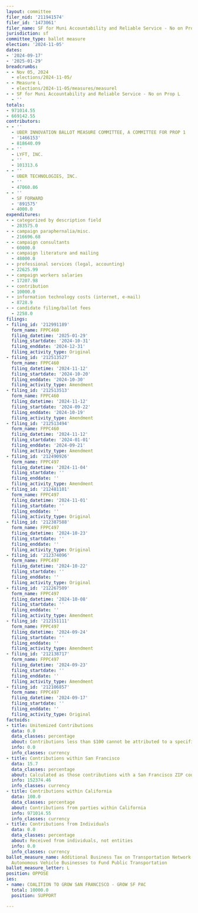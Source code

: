 ```yaml
---
layout: committee
filer_nid: '211941574'
filer_id: '1473061'
filer_name: SF for Muni Accountability and Reliable Service - No on Prop L
jurisdiction: sf
committee_type: ballot measure
election: '2024-11-05'
dates:
- '2024-09-17'
- '2025-01-29'
breadcrumbs:
- - Nov 05, 2024
  - elections/2024-11-05/
- - Measure L
  - elections/2024-11-05/measures/measurel
- - SF for Muni Accountability and Reliable Service - No on Prop L
  - ''
totals:
- 971014.55
- 669142.55
contributors:
- - ''
  - UBER INNOVATION BALLOT MEASURE COMMITTEE, A COMMITTEE FOR PROP 1
  - '1466153'
  - 818640.09
- - ''
  - LYFT, INC.
  - ''
  - 101313.6
- - ''
  - UBER TECHNOLOGIES, INC.
  - ''
  - 47060.86
- - ''
  - SF FORWARD
  - '891575'
  - 4000.0
expenditures:
- - categorized by description field
  - 283575.0
- - campaign paraphernalia/misc.
  - 216696.68
- - campaign consultants
  - 60000.0
- - campaign literature and mailing
  - 48000.0
- - professional services (legal, accounting)
  - 22625.99
- - campaign workers salaries
  - 17207.98
- - contribution
  - 10000.0
- - information technology costs (internet, e-mail)
  - 8728.9
- - candidate filing/ballot fees
  - 2258.0
filings:
- filing_id: '212991189'
  form_name: FPPC460
  filing_datetime: '2025-01-29'
  filing_startdate: '2024-10-31'
  filing_enddate: '2024-12-31'
  filing_activity_type: Original
- filing_id: '212513527'
  form_name: FPPC460
  filing_datetime: '2024-11-12'
  filing_startdate: '2024-10-20'
  filing_enddate: '2024-10-30'
  filing_activity_type: Amendment
- filing_id: '212513513'
  form_name: FPPC460
  filing_datetime: '2024-11-12'
  filing_startdate: '2024-09-22'
  filing_enddate: '2024-10-19'
  filing_activity_type: Amendment
- filing_id: '212513494'
  form_name: FPPC460
  filing_datetime: '2024-11-12'
  filing_startdate: '2024-01-01'
  filing_enddate: '2024-09-21'
  filing_activity_type: Amendment
- filing_id: '212490926'
  form_name: FPPC497
  filing_datetime: '2024-11-04'
  filing_startdate: ''
  filing_enddate: ''
  filing_activity_type: Amendment
- filing_id: '212481101'
  form_name: FPPC497
  filing_datetime: '2024-11-01'
  filing_startdate: ''
  filing_enddate: ''
  filing_activity_type: Original
- filing_id: '212387588'
  form_name: FPPC497
  filing_datetime: '2024-10-23'
  filing_startdate: ''
  filing_enddate: ''
  filing_activity_type: Original
- filing_id: '212374096'
  form_name: FPPC497
  filing_datetime: '2024-10-22'
  filing_startdate: ''
  filing_enddate: ''
  filing_activity_type: Original
- filing_id: '212267509'
  form_name: FPPC497
  filing_datetime: '2024-10-08'
  filing_startdate: ''
  filing_enddate: ''
  filing_activity_type: Amendment
- filing_id: '212151111'
  form_name: FPPC497
  filing_datetime: '2024-09-24'
  filing_startdate: ''
  filing_enddate: ''
  filing_activity_type: Amendment
- filing_id: '212138717'
  form_name: FPPC497
  filing_datetime: '2024-09-23'
  filing_startdate: ''
  filing_enddate: ''
  filing_activity_type: Amendment
- filing_id: '212106857'
  form_name: FPPC497
  filing_datetime: '2024-09-17'
  filing_startdate: ''
  filing_enddate: ''
  filing_activity_type: Original
factoids:
- title: Unitemized Contributions
  data: 0.0
  data_classes: percentage
  about: Contributions less than $100 cannot be attributed to a specific individual
  info: 0.0
  info_classes: currency
- title: Contributions within San Francisco
  data: 15.7
  data_classes: percentage
  about: Calculated as those contributions with a San Francisco ZIP code
  info: 152374.46
  info_classes: currency
- title: Contributions within California
  data: 100.0
  data_classes: percentage
  about: Contributions from parties within California
  info: 971014.55
  info_classes: currency
- title: Contributions from Individuals
  data: 0.0
  data_classes: percentage
  about: Received from individuals, not entities
  info: 0.0
  info_classes: currency
ballot_measure_name: Additional Business Tax on Transportation Network Companies and
  Autonomous Vehicle Businesses to Fund Public Transportation
ballot_measure_letter: L
position: OPPOSE
ies:
- name: COALITION TO GROW SAN FRANCISCO - GROW SF PAC
  total: 10000.0
  position: SUPPORT

---
```


